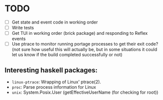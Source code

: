 # TODO

- [ ] Get state and event code in working order
- [ ] Write tests
- [ ] Get TUI in working order (brick package) and responding to Reflex events
- [ ] Use ptrace to monitor running portage processes to get their exit code?
      (not sure how useful this will actually be, but in some situations it
      could let us know if the build completed successfully or not)

## Interesting haskell packages:

- `linux-ptrace`: Wrapping of Linux' ptrace(2).
- `proc`: Parse process information for Linux
- `unix`: System.Posix.User (getEffectiveUserName (for checking for root))
